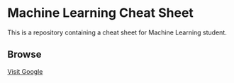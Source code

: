 # Machine Learning Cheat Sheet

This is a repository containing a cheat sheet for Machine Learning student.

## Browse

[Visit Google](https://github.com/jbmaene1998/ML_Cheat_Sheet/blob/b97b5cf747cbe49dc0eed262754ea0ee43351ae1/Data%20Processing/Cheatsheet.md)

 
